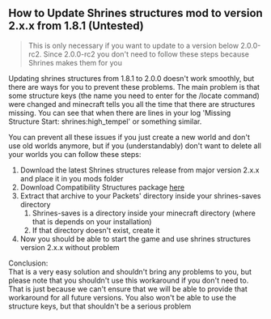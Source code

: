 ## How to Update Shrines structures mod to version 2.x.x from 1.8.1 (Untested)

> This is only necessary if you want to update to a version below 2.0.0-rc2. Since 2.0.0-rc2 you don't need to
> follow these steps because Shrines makes them for you

Updating shrines structures from 1.8.1 to 2.0.0 doesn't work smoothly, but there are ways for you to prevent these problems. The main problem is that
some structure keys (the name you need to enter for the /locate command) were changed and minecraft tells you all the time that there are structures
missing. You can see that when there are lines in your log 'Missing Structure Start: shrines:high_tempel' or something similar.

You can prevent all these issues if you just create a new world and don't use old worlds anymore, but if you (understandably) don't want to delete all
your worlds you can follow these steps:

1. Download the latest Shrines structures release from major version 2.x.x and place it in you mods folder
2. Download Compatibility Structures package [here](../../../data/Included%20Structures.zip)
3. Extract that archive to your Packets' directory inside your shrines-saves directory
    1. Shrines-saves is a directory inside your minecraft directory (where that is depends on your installation)
    2. If that directory doesn't exist, create it
4. Now you should be able to start the game and use shrines structures version 2.x.x without problem

Conclusion:\
That is a very easy solution and shouldn't bring any problems to you, but please note that you shouldn't use this workaround if you don't need to.
That is just because we can't ensure that we will be able to provide that workaround for all future versions. You also won't be able to use the
structure keys, but that shouldn't be a serious problem